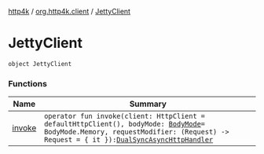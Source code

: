 [http4k](../../index.md) / [org.http4k.client](../index.md) / [JettyClient](./index.md)

# JettyClient

`object JettyClient`

### Functions

| Name | Summary |
|---|---|
| [invoke](invoke.md) | `operator fun invoke(client: HttpClient = defaultHttpClient(), bodyMode: `[`BodyMode`](../../org.http4k.core/-body-mode/index.md)` = BodyMode.Memory, requestModifier: (Request) -> Request = { it }): `[`DualSyncAsyncHttpHandler`](../-dual-sync-async-http-handler.md) |
